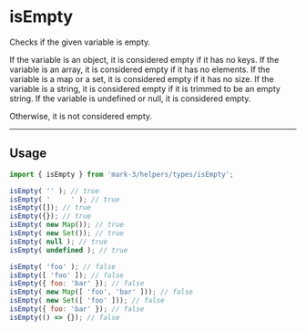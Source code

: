 # isEmpty
Checks if the given variable is empty.

If the variable is an object, it is considered empty if it has no keys.
If the variable is an array, it is considered empty if it has no elements.
If the variable is a map or a set, it is considered empty if it has no size.
If the variable is a string, it is considered empty if it is trimmed to be an empty string.
If the variable is undefined or null, it is considered empty.

Otherwise, it is not considered empty.

---

## Usage

```js
import { isEmpty } from 'mark-3/helpers/types/isEmpty';

isEmpty( '' ); // true
isEmpty( '     ' ); // true
isEmpty([]); // true
isEmpty({}); // true
isEmpty( new Map()); // true
isEmpty( new Set()); // true
isEmpty( null ); // true
isEmpty( undefined ); // true

isEmpty( 'foo' ); // false
isEmpty([ 'foo' ]); // false
isEmpty({ foo: 'bar' }); // false
isEmpty( new Map([ 'foo', 'bar' ])); // false
isEmpty( new Set([ 'foo' ])); // false
isEmpty({ foo: 'bar' }); // false
isEmpty(() => {}); // false
```
